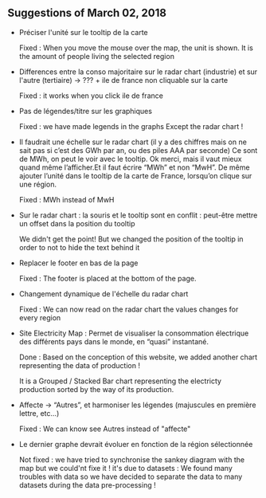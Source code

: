## Suggestions of March 02, 2018 

* Préciser l'unité sur le tooltip de la carte

    Fixed : When you move the mouse over the map, the unit is shown. 
    It is the amount of people living the selected region


* Differences entre la conso majoritaire sur le radar chart (industrie) et sur l'autre (tertiaire) -> ??? + ile de france non cliquable sur la carte
    
    Fixed : it works when you click ile de france

* Pas de légendes/titre sur les graphiques
  
    Fixed : we have made legends in the graphs Except the radar chart ! 


* Il faudrait une échelle sur le radar chart (il y a des chiffres mais on ne sait pas si c’est des GWh par an, ou des piles AAA par seconde) Ce sont de MWh, on peut le voir avec le tooltip. Ok merci, mais il vaut mieux quand même l’afficher.Et il faut écrire “MWh” et non “MwH”. De même ajouter l’unité dans le tooltip de la carte de France, lorsqu’on clique sur une région.

    Fixed : MWh instead of MwH

* Sur le radar chart : la souris et le tooltip sont en conflit : peut-être mettre un offset dans la position du tooltip

    We didn't get the point! But we changed the position of the tooltip in order to not to hide the text behind it 

* Replacer le footer en bas de la page

    Fixed : The footer is placed at the bottom of the page.

* Changement dynamique de l'échelle du radar chart

    Fixed : We can now read on the radar chart the values changes for every region

* Site Electricity Map : Permet de visualiser la consommation électrique des différents pays dans le monde, en “quasi” instantané.

    Done : Based on the conception of this website, we added another chart representing the data of production !
    
    It is a Grouped / Stacked Bar chart representing the electricty production sorted by the way of its production. 

* Affecte -> “Autres”, et harmoniser les légendes (majuscules en première lettre, etc…)
       
    Fixed : We can know see Autres instead of "affecte" 

* Le dernier graphe devrait évoluer en fonction de la région sélectionnée
            
    Not fixed : we have tried to synchronise the sankey diagram with the map but we could'nt fixe it ! it's due to datasets : We found many troubles with data so we have decided to separate the data to many datasets during the data pre-processing !
